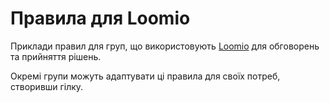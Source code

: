# Правила для Loomio

Приклади правил для груп, що використовують [Loomio](https://www.loomio.org/) для обговорень та прийняття рішень.

Окремі групи можуть адаптувати ці правила для своїх потреб, створивши гілку.

